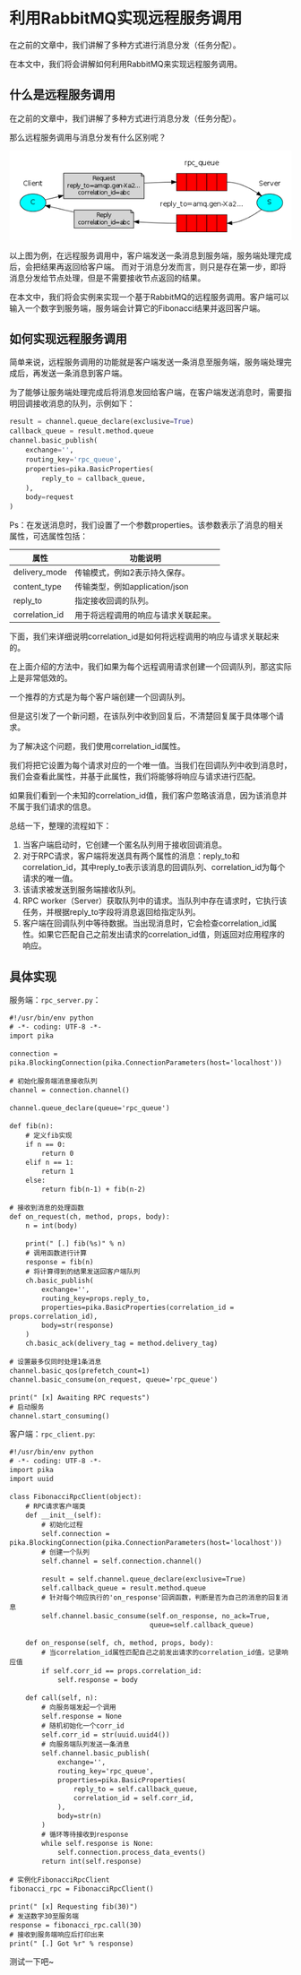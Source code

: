 # 利用RabbitMQ实现远程服务调用

在之前的文章中，我们讲解了多种方式进行消息分发（任务分配）。

在本文中，我们将会讲解如何利用RabbitMQ来实现远程服务调用。

## 什么是远程服务调用

在之前的文章中，我们讲解了多种方式进行消息分发（任务分配）。

那么远程服务调用与消息分发有什么区别呢？

![rpc_scene3](./picture/rpc_scene3.png)

以上图为例，在远程服务调用中，客户端发送一条消息到服务端，服务端处理完成后，会把结果再返回给客户端。
而对于消息分发而言，则只是存在第一步，即将消息分发给节点处理，但是不需要接收节点返回的结果。

在本文中，我们将会实例来实现一个基于RabbitMQ的远程服务调用。客户端可以输入一个数字到服务端，服务端会计算它的Fibonacci结果并返回客户端。

## 如何实现远程服务调用

简单来说，远程服务调用的功能就是客户端发送一条消息至服务端，服务端处理完成后，再发送一条消息到客户端。

为了能够让服务端处理完成后将消息发回给客户端，在客户端发送消息时，需要指明回调接收消息的队列，示例如下：

```python
result = channel.queue_declare(exclusive=True)
callback_queue = result.method.queue
channel.basic_publish(
    exchange='',
    routing_key='rpc_queue',
    properties=pika.BasicProperties(
        reply_to = callback_queue,
    ),
    body=request
)
```

Ps：在发送消息时，我们设置了一个参数properties。该参数表示了消息的相关属性，可选属性包括：

|属性|功能说明|
|---|---|
|delivery_mode| 传输模式，例如2表示持久保存。|
|content_type | 传输类型，例如application/json|
|reply_to | 指定接收回调的队列。|
|correlation_id | 用于将远程调用的响应与请求关联起来。|


下面，我们来详细说明correlation_id是如何将远程调用的响应与请求关联起来的。

在上面介绍的方法中，我们如果为每个远程调用请求创建一个回调队列，那这实际上是非常低效的。

一个推荐的方式是为每个客户端创建一个回调队列。

但是这引发了一个新问题，在该队列中收到回复后，不清楚回复属于具体哪个请求。

为了解决这个问题，我们使用correlation_id属性。

我们将把它设置为每个请求对应的一个唯一值。当我们在回调队列中收到消息时，我们会查看此属性，并基于此属性，我们将能够将响应与请求进行匹配。

如果我们看到一个未知的correlation_id值，我们客户忽略该消息，因为该消息并不属于我们请求的信息。

总结一下，整理的流程如下：

1. 当客户端启动时，它创建一个匿名队列用于接收回调消息。
2. 对于RPC请求，客户端将发送具有两个属性的消息：reply_to和correlation_id，其中reply_to表示该消息的回调队列、correlation_id为每个请求的唯一值。
3. 该请求被发送到服务端接收队列。
4. RPC worker（Server）获取队列中的请求。当队列中存在请求时，它执行该任务，并根据reply_to字段将消息返回给指定队列。
5. 客户端在回调队列中等待数据。当出现消息时，它会检查correlation_id属性。如果它匹配自己之前发出请求的correlation_id值，则返回对应用程序的响应。


## 具体实现

服务端：`rpc_server.py`：

```
#!/usr/bin/env python
# -*- coding: UTF-8 -*-
import pika

connection = pika.BlockingConnection(pika.ConnectionParameters(host='localhost'))

# 初始化服务端消息接收队列
channel = connection.channel()

channel.queue_declare(queue='rpc_queue')

def fib(n):
    # 定义fib实现
    if n == 0:
        return 0
    elif n == 1:
        return 1
    else:
        return fib(n-1) + fib(n-2)

# 接收到消息的处理函数
def on_request(ch, method, props, body):
    n = int(body)

    print(" [.] fib(%s)" % n)
    # 调用函数进行计算
    response = fib(n)
    # 将计算得到的结果发送回客户端队列
    ch.basic_publish(
        exchange='',
        routing_key=props.reply_to,
        properties=pika.BasicProperties(correlation_id = props.correlation_id),
        body=str(response)
    )
    ch.basic_ack(delivery_tag = method.delivery_tag)

# 设置最多仅同时处理1条消息
channel.basic_qos(prefetch_count=1)
channel.basic_consume(on_request, queue='rpc_queue')

print(" [x] Awaiting RPC requests")
# 启动服务
channel.start_consuming()
```

客户端：`rpc_client.py`:

```
#!/usr/bin/env python
# -*- coding: UTF-8 -*-
import pika
import uuid

class FibonacciRpcClient(object):
    # RPC请求客户端类
    def __init__(self):
        # 初始化过程
        self.connection = pika.BlockingConnection(pika.ConnectionParameters(host='localhost'))
        # 创建一个队列
        self.channel = self.connection.channel()
        
        result = self.channel.queue_declare(exclusive=True)
        self.callback_queue = result.method.queue
        # 针对每个响应执行的'on_response'回调函数，判断是否为自己的消息的回复消息
        self.channel.basic_consume(self.on_response, no_ack=True,
                                   queue=self.callback_queue)

    def on_response(self, ch, method, props, body):
        # 当correlation_id属性匹配自己之前发出请求的correlation_id值，记录响应值
        if self.corr_id == props.correlation_id:
            self.response = body

    def call(self, n):
        # 向服务端发起一个调用
        self.response = None
        # 随机初始化一个corr_id
        self.corr_id = str(uuid.uuid4())
        # 向服务端队列发送一条消息
        self.channel.basic_publish(
            exchange='',
            routing_key='rpc_queue',
            properties=pika.BasicProperties(
                reply_to = self.callback_queue,
                correlation_id = self.corr_id,
            ),
            body=str(n)
        )
        # 循环等待接收到response
        while self.response is None:
            self.connection.process_data_events()
        return int(self.response)

# 实例化FibonacciRpcClient
fibonacci_rpc = FibonacciRpcClient()

print(" [x] Requesting fib(30)")
# 发送数字30至服务端
response = fibonacci_rpc.call(30)
# 接收到服务端响应后打印出来
print(" [.] Got %r" % response)
```

测试一下吧~
